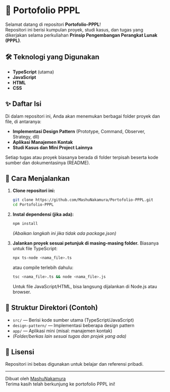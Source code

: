 # 📁 Portofolio PPPL

Selamat datang di repositori **Portofolio-PPPL**!  
Repositori ini berisi kumpulan proyek, studi kasus, dan tugas yang dikerjakan selama perkuliahan **Prinsip Pengembangan Perangkat Lunak (PPPL)**.

## 🛠️ Teknologi yang Digunakan

- **TypeScript** (utama)
- **JavaScript**
- **HTML**
- **CSS**

## ✨ Daftar Isi

Di dalam repositori ini, Anda akan menemukan berbagai folder proyek dan file, di antaranya:

- **Implementasi Design Pattern** (Prototype, Command, Observer, Strategy, dll)
- **Aplikasi Manajemen Kontak**
- **Studi Kasus dan Mini Project Lainnya**

Setiap tugas atau proyek biasanya berada di folder terpisah beserta kode sumber dan dokumentasinya (README).

## 🚀 Cara Menjalankan

1. **Clone repositori ini:**

   ```bash
   git clone https://github.com/MashuNakamura/Portofolio-PPPL.git
   cd Portofolio-PPPL
   ```

2. **Instal dependensi (jika ada):**

   ```bash
   npm install
   ```

   _(Abaikan langkah ini jika tidak ada package.json)_

3. **Jalankan proyek sesuai petunjuk di masing-masing folder.**
   Biasanya untuk file TypeScript:

   ```bash
   npx ts-node <nama_file>.ts
   ```

   atau compile terlebih dahulu:

   ```bash
   tsc <nama_file>.ts && node <nama_file>.js
   ```

   Untuk file JavaScript/HTML, bisa langsung dijalankan di Node.js atau browser.

## 📂 Struktur Direktori (Contoh)

- `src/` — Berisi kode sumber utama (TypeScript/JavaScript)
- `design-pattern/` — Implementasi beberapa design pattern
- `app/` — Aplikasi mini (misal: manajemen kontak)
- _(Folder/berkas lain sesuai tugas dan projek yang ada)_

## 📄 Lisensi

Repositori ini bebas digunakan untuk belajar dan referensi pribadi.

---

Dibuat oleh [MashuNakamura](https://github.com/MashuNakamura)  
Terima kasih telah berkunjung ke portofolio PPPL ini!
